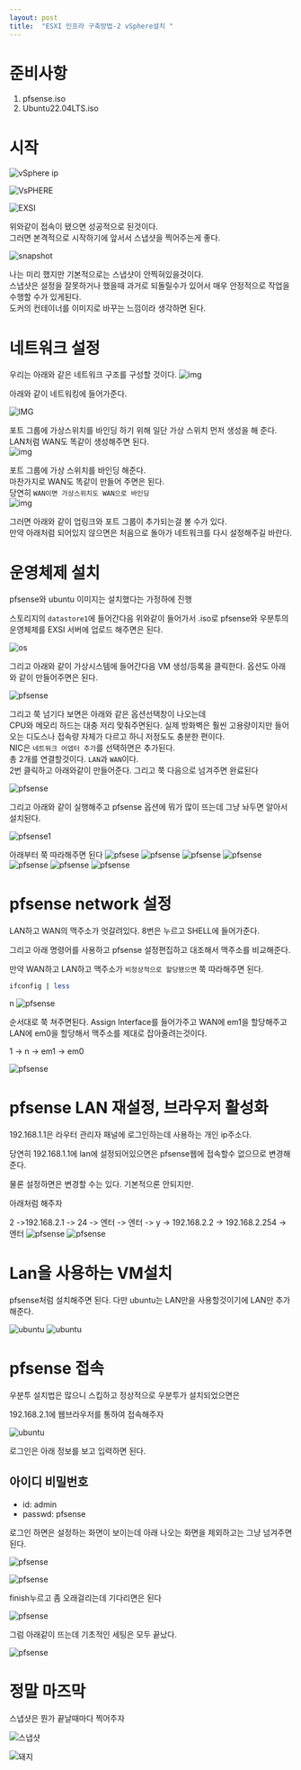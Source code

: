```yaml
---
layout: post
title:  "ESXI 인프라 구축방법-2 vSphere설치 "
---
```


# 준비사항
1. pfsense.iso
2. Ubuntu22.04LTS.iso


# 시작

![vSphere ip](https://img1.daumcdn.net/thumb/R1280x0/?scode=mtistory2&fname=https%3A%2F%2Fblog.kakaocdn.net%2Fdn%2FN9lUX%2FbtrO44MD8Vp%2FgdYJlsq0IVTWXE2Cdvrl00%2Fimg.png)

![VsPHERE](https://img1.daumcdn.net/thumb/R1280x0/?scode=mtistory2&fname=https%3A%2F%2Fblog.kakaocdn.net%2Fdn%2FbIogd4%2FbtrO6icmmP2%2FkGq24JEnT1znKifFiFRj61%2Fimg.png)

![EXSI](https://img1.daumcdn.net/thumb/R1280x0/?scode=mtistory2&fname=https%3A%2F%2Fblog.kakaocdn.net%2Fdn%2Fb9HTH3%2FbtrO3FtPtKV%2FaOM447PdmdRInPMZgRhpU1%2Fimg.png)


위와같이 접속이 됐으면 성공적으로 된것이다.<br>
그러면 본격적으로 시작하기에 앞서서 스냅샷을 찍어주는게 좋다.

![snapshot](https://img1.daumcdn.net/thumb/R1280x0/?scode=mtistory2&fname=https%3A%2F%2Fblog.kakaocdn.net%2Fdn%2F1ppQW%2FbtrODPjp9IE%2Fj1NZTU8FzwTDTBaAeTeyK0%2Fimg.png)

나는 미리 했지만 기본적으로는 스냅샷이 안찍혀있을것이다.<br>
스냅샷은 설정을 잘못하거나 했을때 과거로 되돌릴수가 있어서 매우 안정적으로 작업을 수행할 수가 있게된다.<br> 도커의 컨테이너를 이미지로 바꾸는 느낌이라 생각하면 된다.

# 네트워크 설정

우리는 아래와 같은 네트워크 구조를 구성할 것이다. 
![img](https://img1.daumcdn.net/thumb/R1280x0/?scode=mtistory2&fname=https%3A%2F%2Fblog.kakaocdn.net%2Fdn%2FbPzGlA%2FbtrOQDWjkJW%2FKUXV8O8wVQv0C6Blgk3Xwk%2Fimg.png) 


아래와 같이 네트워킹에 들어가준다.

![IMG](https://img1.daumcdn.net/thumb/R1280x0/?scode=mtistory2&fname=https%3A%2F%2Fblog.kakaocdn.net%2Fdn%2Fbm4AIF%2FbtrOQqvTiTd%2FQLyhzVl3YsN1tCzYftAqxk%2Fimg.png)

포트 그룹에 가상스위치를 바인딩 하기 위해 일단 가상 스위치 먼저 생성을 해 준다.
<br>LAN처럼 WAN도 똑같이 생성해주면 된다.
<br>
![img](https://img1.daumcdn.net/thumb/R1280x0/?scode=mtistory2&fname=https%3A%2F%2Fblog.kakaocdn.net%2Fdn%2FcbfdBR%2FbtrOQFfv5RW%2FqseXJLJoO0SjWzmpGOxre1%2Fimg.png)


포트 그룹에 가상 스위치를 바인딩 해준다.<br>
마찬가지로 WAN도 똑같이 만들어 주면은 된다.
<br> 당연히 `WAN이면 가상스위치도 WAN으로 바인딩`
<br>
![img](https://img1.daumcdn.net/thumb/R1280x0/?scode=mtistory2&fname=https%3A%2F%2Fblog.kakaocdn.net%2Fdn%2FbMEnUa%2FbtrO4tMFo0w%2F9zz6o3bzWQQtKATmpNXQA1%2Fimg.png)

그러면 아래와 같이 업링크와 포트 그룹이 추가되는걸 볼 수가 있다.<br>
만약 아래처럼 되어있지 않으면은 처음으로 돌아가 네트워크를 다시 설정해주길 바란다.

# 운영체제 설치
pfsense와 ubuntu 이미지는 설치했다는 가정하에 진행

스토리지의 `datastore1`에 들어간다음 위와같이 들어가서 .iso로 pfsense와 우분투의 운영체제를 EXSI 서버에 업로드 해주면은 된다.


![os](https://img1.daumcdn.net/thumb/R1280x0/?scode=mtistory2&fname=https%3A%2F%2Fblog.kakaocdn.net%2Fdn%2FbfJlvI%2FbtrOEqjcBLH%2FMTK9SDBMbsdIvHPkfBv56k%2Fimg.png)


그리고 아래와 같이 가상시스템에 들어간다음 VM 생성/등록을 클릭한다.
옵션도 아래와 같이 만들어주면은 된다.

![pfsense](https://img1.daumcdn.net/thumb/R1280x0/?scode=mtistory2&fname=https%3A%2F%2Fblog.kakaocdn.net%2Fdn%2Fb3gXZL%2FbtrO3FtQLI7%2FOuIQx3kKKRGyalQwp7PiA1%2Fimg.png)

그리고 쭉 넘기다 보면은 아래와 같은 옵션선택창이 나오는데
<br> CPU와 메모리 하드는 대충 저리 맞춰주면된다. 실제 방화벽은 훨씬 고용량이지만
들어오는 디도스나 접속량 자체가 다르고 하니 저정도도 충분한 편이다.
<br> NIC은 `네트워크 어뎁터 추가`를 선택하면은 추가된다.
<br> 총 2개를 연결할것이다. `LAN`과 `WAN`이다.
<br> 2번 클릭하고 아래와같이 만들어준다. 그리고 쭉 다음으로 넘겨주면 완료된다

![pfsense](https://img1.daumcdn.net/thumb/R1280x0/?scode=mtistory2&fname=https%3A%2F%2Fblog.kakaocdn.net%2Fdn%2FbXWWgo%2FbtrO6icnjhJ%2FjKqlcFGppXiIWz1QDqNioK%2Fimg.png)

그리고 아래와 같이 실행해주고 pfsense 옵션에 뭐가 많이 뜨는데 그냥 놔두면 알아서 설치된다.

![pfsense1](https://img1.daumcdn.net/thumb/R1280x0/?scode=mtistory2&fname=https%3A%2F%2Fblog.kakaocdn.net%2Fdn%2Fk7su4%2FbtrOQtzpSyQ%2FkcHtZqWS6wNqYMNBCMqfh0%2Fimg.png)


아래부터 쭉 따라해주면 된다
![pfsese](https://img1.daumcdn.net/thumb/R1280x0/?scode=mtistory2&fname=https%3A%2F%2Fblog.kakaocdn.net%2Fdn%2FdP4UBH%2FbtrO50C0Whi%2FAfkxeHusdJWon3QS5b5iU1%2Fimg.png)
![pfsense](https://img1.daumcdn.net/thumb/R1280x0/?scode=mtistory2&fname=https%3A%2F%2Fblog.kakaocdn.net%2Fdn%2Fk2KOV%2FbtrO3EV02Bk%2Fwy5dH2n9kM7XmU1wKDDZH0%2Fimg.png)
![pfsense](https://img1.daumcdn.net/thumb/R1280x0/?scode=mtistory2&fname=https%3A%2F%2Fblog.kakaocdn.net%2Fdn%2FbuDUlY%2FbtrO4gGRaMG%2F6fJkBnQkjcugTnSEsYrI81%2Fimg.png)
![pfsense](https://img1.daumcdn.net/thumb/R1280x0/?scode=mtistory2&fname=https%3A%2F%2Fblog.kakaocdn.net%2Fdn%2FemXODP%2FbtrO3E2NnSY%2FaXBPnXOKLYGsK7OujFlew1%2Fimg.png)
![pfsense](https://img1.daumcdn.net/thumb/R1280x0/?scode=mtistory2&fname=https%3A%2F%2Fblog.kakaocdn.net%2Fdn%2FemXODP%2FbtrO3E2NnSY%2FaXBPnXOKLYGsK7OujFlew1%2Fimg.png)
![pfsense](https://img1.daumcdn.net/thumb/R1280x0/?scode=mtistory2&fname=https%3A%2F%2Fblog.kakaocdn.net%2Fdn%2FbncYl6%2FbtrOEqDuK6e%2F7ZDktRWFsrbgZe6YfkndaK%2Fimg.png)
![pfsense](https://img1.daumcdn.net/thumb/R1280x0/?scode=mtistory2&fname=https%3A%2F%2Fblog.kakaocdn.net%2Fdn%2FsEfe3%2FbtrOEpYUDgG%2FO5TGs6a2OSfhAyjwDrJQXk%2Fimg.png)

# pfsense network 설정

LAN하고 WAN의 맥주소가 엇갈려있다. 8번은 누르고 SHELL에 들어가준다.

그리고 아래 명령어를 사용하고 pfsense 설정편집하고 대조해서 맥주소를 비교해준다.

만약 WAN하고 LAN하고 맥주소가 `비정상적으로 할당됐으면` 쭉 따라해주면 된다.
``` bash 
ifconfig | less
```
n
![pfsense](https://img1.daumcdn.net/thumb/R1280x0/?scode=mtistory2&fname=https%3A%2F%2Fblog.kakaocdn.net%2Fdn%2FmeKdt%2FbtrO3Fm6lXh%2F1rON9rczEWWl0iTcJi2HSk%2Fimg.png)


순서대로 쭉 쳐주면된다. 
Assign Interface를 들어가주고 WAN에 em1을 할당해주고
<br>LAN에 em0을 할당해서 맥주소를 제대로 잡아줄려는것이다.

1 -> n -> em1 -> em0 

![pfsense](https://img1.daumcdn.net/thumb/R1280x0/?scode=mtistory2&fname=https%3A%2F%2Fblog.kakaocdn.net%2Fdn%2FWgrIR%2FbtrO45ELUw1%2FtQQ8Zoxjf0CwZuhoCNsvrK%2Fimg.png)

# pfsense LAN 재설정, 브라우저 활성화
192.168.1.1은 라우터 관리자 패널에 로그인하는데 사용하는 개인 ip주소다.

당연히 192.168.1.1에 lan에 설정되어있으면은 pfsense웹에 접속할수 없으므로 변경해준다.

물론 설정하면은 변경할 수는 있다. 기본적으론 안되지만.

아래처럼 해주자

2 ->192.168.2.1 -> 24 -> 엔터 -> 엔터 -> y -> 192.168.2.2 -> 192.168.2.254 -> 엔터
![pfsense](https://img1.daumcdn.net/thumb/R1280x0/?scode=mtistory2&fname=https%3A%2F%2Fblog.kakaocdn.net%2Fdn%2FP79zX%2FbtrO3UYAUjz%2FYrkKykKR0eW0TDJMKcO271%2Fimg.png)
![pfsense](https://img1.daumcdn.net/thumb/R1280x0/?scode=mtistory2&fname=https%3A%2F%2Fblog.kakaocdn.net%2Fdn%2FcVpLFo%2FbtrO3VwqzO3%2FLlT4gusTa8OdQoK8z1f8QK%2Fimg.png)


# Lan을 사용하는 VM설치
pfsense처럼 설치해주면 된다.
다만 ubuntu는 LAN만을 사용할것이기에 LAN만 추가해준다.

![ubuntu](https://img1.daumcdn.net/thumb/R1280x0/?scode=mtistory2&fname=https%3A%2F%2Fblog.kakaocdn.net%2Fdn%2Flx08f%2FbtrO4f8Yv0h%2FzvZfkbHaHtoj3tkFyJgl01%2Fimg.png)
![ubuntu](https://img1.daumcdn.net/thumb/R1280x0/?scode=mtistory2&fname=https%3A%2F%2Fblog.kakaocdn.net%2Fdn%2Fbp3SET%2FbtrO4gmBzEt%2Fwk9Ykk8P3JInpVZwiHdpO1%2Fimg.png)

# pfsense 접속
우분투 설치법은 많으니 스킵하고 정상적으로 우분투가 설치되었으면은

192.168.2.1에 웹브라우저를 통하여 접속해주자

![ubuntu](https://img1.daumcdn.net/thumb/R1280x0/?scode=mtistory2&fname=https%3A%2F%2Fblog.kakaocdn.net%2Fdn%2Fbtz3RS%2FbtrOQGeu6ql%2FRLiE8InJGjxy71RlhZPKt1%2Fimg.png)

로그인은 아래 정보를 보고 입력하면 된다.

## 아이디 비밀번호
* id: admin
* passwd: pfsense

로그인 하면은 설정하는 화면이 보이는데 아래 나오는 화면을 제외하고는 그냥 넘겨주면 된다.

![pfsense](https://img1.daumcdn.net/thumb/R1280x0/?scode=mtistory2&fname=https%3A%2F%2Fblog.kakaocdn.net%2Fdn%2Fbwuz70%2FbtrO6hEysHu%2FJJGTkxHDULbtCziQqigZ30%2Fimg.png)

![pfsense](https://img1.daumcdn.net/thumb/R1280x0/?scode=mtistory2&fname=https%3A%2F%2Fblog.kakaocdn.net%2Fdn%2FFjs6K%2FbtrO4hltYOI%2FNPSTduJUmfGu3kzKVyiDSk%2Fimg.png)

finish누르고 좀 오래걸리는데 기다리면은 된다

![pfsense](https://img1.daumcdn.net/thumb/R1280x0/?scode=mtistory2&fname=https%3A%2F%2Fblog.kakaocdn.net%2Fdn%2FbkkqvM%2FbtrOQwXedwK%2FG86GlGedPzEkpcuhY1cN21%2Fimg.png)

그럼 아래같이 뜨는데 기초적인 세팅은 모두 끝났다.

![pfsense](https://img1.daumcdn.net/thumb/R1280x0/?scode=mtistory2&fname=https%3A%2F%2Fblog.kakaocdn.net%2Fdn%2FbXh9kM%2FbtrO34Nphcw%2F49vW6t6BZ3MmKAWlGdMGck%2Fimg.png)

# 정말 마즈막
스냅샷은 뭔가 끝날때마다 찍어주자

![스냅샷](https://img1.daumcdn.net/thumb/R1280x0/?scode=mtistory2&fname=https%3A%2F%2Fblog.kakaocdn.net%2Fdn%2FbsOZBs%2FbtrOQCb4CoI%2FxMkXcm5ZbwZqD7QVRzhwyk%2Fimg.png)



![돼지](https://media.tenor.com/zlFNcbMxu5IAAAAC/good-job-kim-jong-un.gif)
